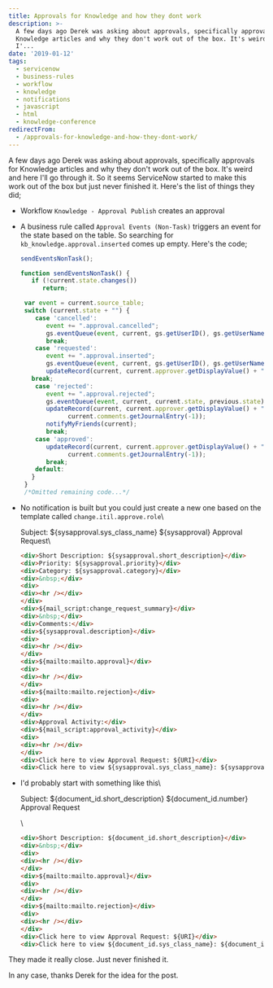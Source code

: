 ```yaml
---
title: Approvals for Knowledge and how they dont work
description: >-
  A few days ago Derek was asking about approvals, specifically approvals for
  Knowledge articles and why they don't work out of the box. It's weird and here
  I'...
date: '2019-01-12'
tags:
  - servicenow
  - business-rules
  - workflow
  - knowledge
  - notifications
  - javascript
  - html
  - knowledge-conference
redirectFrom:
  - /approvals-for-knowledge-and-how-they-dont-work/
---
```


<!--StartFragment-->

A few days ago Derek was asking about approvals, specifically approvals for Knowledge articles and why they don't work out of the box. It's weird and here I'll go through it. So it seems ServiceNow started to make this work out of the box but just never finished it. Here's the list of things they did;

* Workflow `Knowledge - Approval Publish` creates an approval
* A business rule called `Approval Events (Non-Task)` triggers an event for the state based on the table. So searching for `kb_knowledge.approval.inserted` comes up empty. Here's the code;

  ```javascript
  sendEventsNonTask();

  function sendEventsNonTask() {
     if (!current.state.changes()) 
        return;

   var event = current.source_table;
   switch (current.state + "") {    
      case 'cancelled':
         event += ".approval.cancelled";
         gs.eventQueue(event, current, gs.getUserID(), gs.getUserName());
         break;
      case 'requested':
         event += ".approval.inserted";
         gs.eventQueue(event, current, gs.getUserID(), gs.getUserName());
         updateRecord(current, current.approver.getDisplayValue() + " requested to approve task");
     break;
      case 'rejected':
         event += ".approval.rejected";
         gs.eventQueue(event, current, current.state, previous.state);
         updateRecord(current, current.approver.getDisplayValue() + " rejected the task.", 
               current.comments.getJournalEntry(-1));
         notifyMyFriends(current);
         break;
      case 'approved':
         updateRecord(current, current.approver.getDisplayValue() + " approved the task.", 
               current.comments.getJournalEntry(-1));
         break;
      default: 
     }       
   }
   /*Omitted remaining code...*/
  ```
* No notification is built but you could just create a new one based on the template called `change.itil.approve.role`\

  Subject: ${sysapproval.sys_class_name} ${sysapproval} Approval Request\
  <!--StartFragment-->

  ```html
  <div>Short Description: ${sysapproval.short_description}</div>
  <div>Priority: ${sysapproval.priority}</div>
  <div>Category: ${sysapproval.category}</div>
  <div>&nbsp;</div>
  <div>
  <div><hr /></div>
  </div>
  <div>${mail_script:change_request_summary}</div>
  <div>&nbsp;</div>
  <div>Comments:</div>
  <div>${sysapproval.description}</div>
  <div>
  <div><hr /></div>
  </div>
  <div>${mailto:mailto.approval}</div>
  <div>
  <div><hr /></div>
  </div>
  <div>${mailto:mailto.rejection}</div>
  <div>
  <div><hr /></div>
  </div>
  <div>Approval Activity:</div>
  <div>${mail_script:approval_activity}</div>
  <div>
  <div><hr /></div>
  </div>
  <div>Click here to view Approval Request: ${URI}</div>
  <div>Click here to view ${sysapproval.sys_class_name}: ${sysapproval.URI}</div>
  ```
* I'd probably start with something like this\
  <!--StartFragment-->

  Subject: ${document_id.short_description} ${document_id.number} Approval Request

  <!--EndFragment-->\
  <!--StartFragment-->

  ```html
  <div>Short Description: ${document_id.short_description}</div>
  <div>&nbsp;</div>
  <div>
  <div><hr /></div>
  </div>
  <div>${mailto:mailto.approval}</div>
  <div>
  <div><hr /></div>
  </div>
  <div>${mailto:mailto.rejection}</div>
  <div>
  <div><hr /></div>
  </div>
  <div>Click here to view Approval Request: ${URI}</div>
  <div>Click here to view ${document_id.sys_class_name}: ${document_id.URI}</div>
  ```

  <!--EndFragment-->

<!--StartFragment-->

They made it really close. Just never finished it.

In any case, thanks Derek for the idea for the post.



<!--EndFragment-->